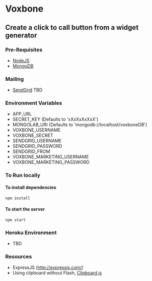 # Voxbone
## Create a click to call button from a widget generator

### Pre-Requisites

* [NodeJS](https://nodejs.org)
* [MongoDB](https://nodejs.org)

### Mailing

* [SendGrid](sendgrid.com) TBD

### Environment Variables

* APP_URL
* SECRET_KEY (Defaults to 'xXxXxXxXxX')
* MONGOLAB_URI (Defaults to 'mongodb://localhost/voxboneDB')
* VOXBONE_USERNAME
* VOXBONE_SECRET
* SENDGRID_USERNAME
* SENDGRID_PASSWORD
* SENDGRID_FROM
* VOXBONE_MARKETING_USERNAME
* VOXBONE_MARKETING_PASSWORD

### To Run locally

#### To install dependencies
```
npm install
```

#### To start the server
```
npm start
```

### Heroku Environment

* TBD

### Resources

* ExpressJS (http://expressjs.com/)
* Using clipboard without Flash, [Clipboard.js](https://zenorocha.github.io/clipboard.js/)
